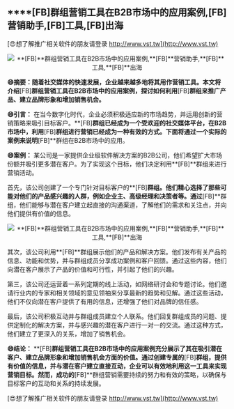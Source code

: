 ## ****[FB]**群组营销工具在B2B市场中的应用案例,**[FB]**营销助手,**[FB]**工具,**[FB]**出海**

[😍想了解推广相关软件的朋友请登录 http://www.vst.tw](http://www.vst.tw)

 <center><img src="https://vst.tw/MP4/tuiguang/png/0.png" alt="**[FB]**群组营销工具在B2B市场中的应用案例,**[FB]**营销助手,**[FB]**工具,**[FB]**出海"></center>

**😄摘要：随着社交媒体的快速发展，企业越来越多地将其用作营销工具。本文将介绍**[FB]**群组营销工具在B2B市场中的应用案例，探讨如何利用**[FB]**群组来推广产品、建立品牌形象和增加销售机会。**

**😄引言：**
在当今数字化时代，企业必须积极适应新的市场趋势，并运用创新的营销策略来吸引目标客户。**[FB]**群组已经成为一个受欢迎的社交媒体平台，在B2B市场中，利用**[FB]**群组进行营销已经成为一种有效的方式。下面将通过一个实际的案例来说明**[FB]**群组在B2B市场中的应用。

**😄案例：**
某公司是一家提供企业级软件解决方案的B2B公司，他们希望扩大市场份额并吸引更多潜在客户。为了实现这个目标，他们决定利用**[FB]**群组来进行营销活动。

首先，该公司创建了一个专门针对目标客户的**[FB]**群组。他们精心选择了那些可能对他们的产品感兴趣的人群，例如企业主、高级经理和决策者等。通过**[FB]**群组，他们能够与潜在客户建立起直接的沟通渠道，了解他们的需求和关注点，并向他们提供有价值的信息。

 <center><img src="https://vst.tw/MP4/tuiguang/png/5.png" alt="**[FB]**群组营销工具在B2B市场中的应用案例,**[FB]**营销助手,**[FB]**工具,**[FB]**出海"></center>

其次，该公司利用**[FB]**群组展示他们的产品和解决方案。他们发布有关产品的信息、功能和优势，并与群组成员分享成功案例和客户回馈。通过这些内容，他们向潜在客户展示了产品的价值和可行性，并引起了他们的兴趣。

第三，该公司还运营着一系列定期的线上活动，如网络研讨会和专题讨论。他们邀请行业内的专家和相关领域的意见领袖来分享最新的趋势和见解。通过这些活动，他们不仅向潜在客户提供了有用的信息，还增强了他们对品牌的信任感。

最后，该公司积极互动并与群组成员建立个人联系。他们回复群组成员的问题、提供定制化的解决方案，并与感兴趣的潜在客户进行一对一的交流。通过这种方式，他们建立了更深入的关系，增加了销售机会。

**😄结论：**
**[FB]**群组营销工具在B2B市场中的应用案例充分展示了其在吸引潜在客户、建立品牌形象和增加销售机会方面的价值。通过创建专属的**[FB]**群组，提供有价值的信息，并与潜在客户建立直接互动，企业可以有效地利用这一工具来实现营销目标。然而，成功的**[FB]**群组营销需要持续的努力和有效的策略，以确保与目标客户的互动和关系的持续发展。

[😍想了解推广相关软件的朋友请登录 http://www.vst.tw](http://www.vst.tw)




